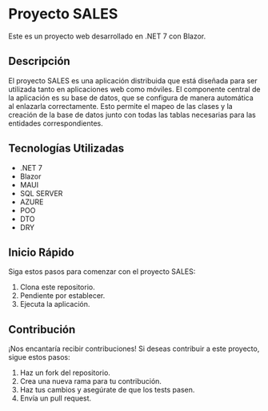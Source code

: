 # Proyecto SALES

Este es un proyecto web desarrollado en .NET 7 con Blazor.

## Descripción

El proyecto SALES es una aplicación distribuida que está diseñada para ser utilizada tanto en aplicaciones web como móviles. El componente central de la aplicación es su base de datos, que se configura de manera automática al enlazarla correctamente. Esto permite el mapeo de las clases y la creación de la base de datos junto con todas las tablas necesarias para las entidades correspondientes.

## Tecnologías Utilizadas

- .NET 7
- Blazor
- MAUI
- SQL SERVER
- AZURE
- POO
- DTO
- DRY

## Inicio Rápido

Siga estos pasos para comenzar con el proyecto SALES:

1. Clona este repositorio.
2. Pendiente por establecer.
3. Ejecuta la aplicación.

## Contribución

¡Nos encantaría recibir contribuciones! Si deseas contribuir a este proyecto, sigue estos pasos:

1. Haz un fork del repositorio.
2. Crea una nueva rama para tu contribución.
3. Haz tus cambios y asegúrate de que los tests pasen.
4. Envía un pull request.

